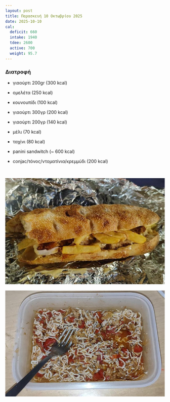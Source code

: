 ```yaml
---
layout: post
title: Παρασκευή 10 Οκτωβρίου 2025
date: 2025-10-10
cal:
  deficit: 660
  intake: 1940
  tdee: 2600
  active: 700
  weight: 95.7
---
```


### Διατροφή

- γιαούρτι 200gr (300 kcal)
- ομελέτα (250 kcal)
- κουνουπίδι (100 kcal)

- γιαούρτι 300γρ (200 kcal)

- γιαούρτι 200γρ (140 kcal)
- μέλι (70 kcal)
- ταχίνι (80 kcal)

- panini sandwitch (~ 600 kcal)
- conjac/τόνος/ντοματίνια/κρεμμύδι (200 kcal)

<br>

![pic](/pics/2025-10-10/1.jpg)<br><br>
![pic](/pics/2025-10-10/2.jpg)<br>
